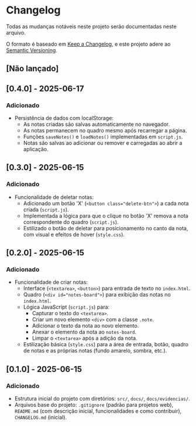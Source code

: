 # Changelog

Todas as mudanças notáveis neste projeto serão documentadas neste arquivo.

O formato é baseado em [Keep a Changelog](https://keepachangelog.com/pt-BR/1.0.0/),
e este projeto adere ao [Semantic Versioning](https://semver.org/spec/v2.0.0.html).

## [Não lançado]

## [0.4.0] - 2025-06-17

### Adicionado
- Persistência de dados com localStorage:
    - As notas criadas são salvas automaticamente no navegador.
    - As notas permanecem no quadro mesmo após recarregar a página.
    - Funções `saveNotes()` e `loadNotes()` implementadas em `script.js`.
    - Notas são salvas ao adicionar ou remover e carregadas ao abrir a aplicação.

## [0.3.0] - 2025-06-15

### Adicionado
- Funcionalidade de deletar notas:
    - Adicionado um botão 'X' (`<button class="delete-btn">`) a cada nota criada (`script.js`).
    - Implementada a lógica para que o clique no botão 'X' remova a nota correspondente do quadro (`script.js`).
    - Estilizado o botão de deletar para posicionamento no canto da nota, com visual e efeitos de hover (`style.css`).

## [0.2.0] - 2025-06-15

### Adicionado
- Funcionalidade de criar notas:
    - Interface (`<textarea>`, `<button>`) para entrada de texto no `index.html`.
    - Quadro (`<div id="notes-board">`) para exibição das notas no `index.html`.
    - Lógica JavaScript (`script.js`) para:
        - Capturar o texto do `<textarea>`.
        - Criar um novo elemento `<div>` com a classe `.note`.
        - Adicionar o texto da nota ao novo elemento.
        - Anexar o elemento da nota ao `notes-board`.
        - Limpar o `<textarea>` após a adição da nota.
    - Estilização básica (`style.css`) para a área de entrada, botão, quadro de notas e as próprias notas (fundo amarelo, sombra, etc.).

## [0.1.0] - 2025-06-15

### Adicionado
- Estrutura inicial do projeto com diretórios: `src/`, `docs/`, `docs/evidencias/`.
- Arquivos base do projeto: `.gitignore` (padrão para projetos web), `README.md` (com descrição inicial, funcionalidades e como contribuir), `CHANGELOG.md` (inicial).
